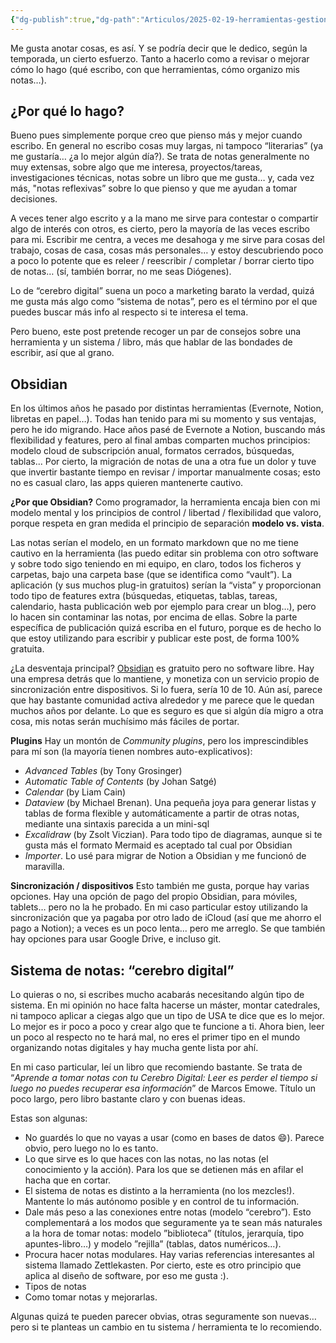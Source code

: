 ```yaml
---
{"dg-publish":true,"dg-path":"Articulos/2025-02-19-herramientas-gestion-conocimiento/Obsidian como herramienta para un cerebro digital.md","permalink":"/articulos/2025-02-19-herramientas-gestion-conocimiento/obsidian-como-herramienta-para-un-cerebro-digital/","title":"Usa Obsidian como herramienta para tu cerebro digital","tags":["productividad"]}
---
```



Me gusta anotar cosas, es así. Y se podría decir que le dedico, según la temporada, un cierto esfuerzo. Tanto a hacerlo como a revisar o mejorar cómo lo hago (qué escribo, con que herramientas, cómo organizo mis notas…). 

## ¿Por qué lo hago?
Bueno pues simplemente porque creo que pienso más y mejor cuando escribo. En general no escribo cosas muy largas, ni tampoco “literarias” (ya me gustaría… ¿a lo mejor algún día?). Se trata de notas generalmente no muy extensas, sobre algo que me interesa, proyectos/tareas, investigaciones técnicas, notas sobre un libro que me gusta… y, cada vez más, "notas reflexivas” sobre lo que pienso y que me ayudan a tomar decisiones. 

A veces tener algo escrito y a la mano me sirve para contestar o compartir algo de interés con otros, es cierto, pero la mayoría de las veces escribo para mi. Escribir me centra, a veces me desahoga y me sirve para cosas del trabajo, cosas de casa, cosas más personales… y estoy descubriendo poco a poco lo potente que es releer / reescribir / completar / borrar cierto tipo de notas… (sí, también borrar, no me seas Diógenes). 

Lo de “cerebro digital” suena un poco a marketing barato la verdad, quizá me gusta más algo como “sistema de notas”, pero es el término por el que puedes buscar más info al respecto si te interesa el tema.

Pero bueno, este post pretende recoger un par de consejos sobre una herramienta y un sistema / libro, más que hablar de las bondades de escribir, así que al grano.

## Obsidian
En los últimos años he pasado por distintas herramientas (Evernote, Notion, libretas en papel…). Todas han tenido para mi su momento y sus ventajas, pero he ido migrando. Hace años pasé de Evernote a Notion, buscando más flexibilidad y features, pero al final ambas comparten muchos principios: modelo cloud de subscripción anual, formatos cerrados, búsquedas, tablas... Por cierto, la migración de notas de una a otra fue un dolor y tuve que invertir bastante tiempo en revisar / importar manualmente cosas; esto no es casual claro, las apps quieren mantenerte cautivo.

**¿Por que Obsidian?**
Como programador,  la herramienta encaja bien con mi modelo mental y los principios de control / libertad / flexibilidad que valoro, porque respeta en gran medida el principio de separación **modelo vs. vista**. 

Las notas serían el modelo, en un formato markdown que no me tiene cautivo en la herramienta (las puedo editar sin problema con otro software y sobre todo sigo teniendo en mi equipo, en claro, todos los ficheros y carpetas, bajo una carpeta base (que se identifica como “vault”). La aplicación (y sus muchos plug-in gratuitos) serían la “vista” y proporcionan todo tipo de features extra (búsquedas, etiquetas, tablas, tareas, calendario, hasta publicación web por ejemplo para crear un blog…), pero lo hacen sin contaminar las notas, por encima de ellas. Sobre la parte específica de publicación quizá escriba en el futuro, porque es de hecho lo que estoy utilizando para escribir y publicar este post, de forma 100% gratuita.

¿La desventaja principal? [Obsidian](https://obsidian.md/) es gratuito pero no software libre. Hay una empresa detrás que lo mantiene, y monetiza con un servicio propio de sincronización entre dispositivos. Si lo fuera, sería 10 de 10. Aún así, parece que hay bastante comunidad activa alrededor y me parece que le quedan muchos años por delante. Lo que es seguro es que si algún día migro a otra cosa, mis notas serán muchísimo más fáciles de portar.

**Plugins**
Hay un montón de *Community plugins*, pero los imprescindibles para mí son (la mayoría tienen nombres auto-explicativos):
- *Advanced Tables* (by Tony Grosinger)
- *Automatic Table of Contents* (by Johan Satgé)
- *Calendar* (by Liam Cain)
- *Dataview* (by Michael Brenan). Una pequeña joya para generar listas y tablas de forma flexible y automáticamente a partir de otras notas, mediante una sintaxis parecida a un mini-sql
- *Excalidraw* (by Zsolt Viczian). Para todo tipo de diagramas, aunque si te gusta más el formato Mermaid es aceptado tal cual por Obsidian
- *Importer*. Lo usé para migrar de Notion a Obsidian y me funcionó de maravilla.

**Sincronización / dispositivos**
Esto también me gusta, porque hay varias opciones. Hay una opción de pago del propio Obsidian, para móviles, tablets… pero no la he probado. En mi caso particular estoy utilizando la sincronización que ya pagaba por otro lado de iCloud (así que me ahorro el pago a Notion); a veces es un poco lenta... pero me arreglo. Se que también hay opciones para usar Google Drive, e incluso git.

## Sistema de notas: “cerebro digital”
Lo quieras o no, si escribes mucho acabarás necesitando algún tipo de sistema. En mi opinión no hace falta hacerse un máster, montar catedrales, ni tampoco aplicar a ciegas algo que un tipo de USA te dice que es lo mejor. Lo mejor es ir poco a poco y crear algo que te funcione a ti. Ahora bien, leer un poco al respecto no te hará mal, no eres el primer tipo en el mundo organizando notas digitales y hay mucha gente lista por ahí.

En mi caso particular, leí un libro que recomiendo bastante. Se trata de “*Aprende a tomar notas con tu Cerebro Digital: Leer es perder el tiempo si luego no puedes recuperar esa información*” de Marcos Emowe. Título un poco largo, pero libro bastante claro y con buenas ideas. 

Estas son algunas:
- No guardés lo que no vayas a usar (como en bases de datos 😄). Parece obvio, pero luego no lo es tanto.
- Lo que sirve es lo que haces con las notas, no las notas (el conocimiento y la acción). Para los que se detienen más en afilar el hacha que en cortar.
- El sistema de notas es distinto a la herramienta (no los mezcles!). Mantente lo más autónomo posible y en control de tu información.
- Dale más peso a las conexiones entre notas (modelo “cerebro”). Esto complementará a los modos que seguramente ya te sean más naturales   a la hora de tomar notas: modelo ”biblioteca” (títulos, jerarquía, tipo apuntes-libro…) y modelo ”rejilla” (tablas, datos numéricos…). 
- Procura hacer notas modulares. Hay varias referencias interesantes al sistema llamado Zettlekasten. Por cierto, este es otro principio que aplica al diseño de software, por eso me gusta :).
- Tipos de notas
- Como tomar notas y mejorarlas.

Algunas quizá te pueden parecer obvias, otras seguramente son nuevas… pero si te planteas un cambio en tu sistema / herramienta te lo recomiendo.


